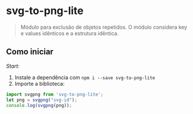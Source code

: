 # svg-to-png-lite

> Módulo para exclusão de objetos repetidos. O módulo considera key e values idênticos e a estrutura idêntica.

## Como iniciar

_Start:_

1. Instale a dependência com `npm i --save svg-to-png-lite`
2. Importe a biblioteca:
````javascript
import svgpng from 'svg-to-png-lite';
let png = svgpng("svg-id");
console.log(svgpng(png));